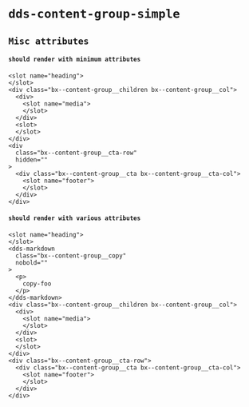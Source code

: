# `dds-content-group-simple`

## `Misc attributes`

####   `should render with minimum attributes`

```
<slot name="heading">
</slot>
<div class="bx--content-group__children bx--content-group__col">
  <div>
    <slot name="media">
    </slot>
  </div>
  <slot>
  </slot>
</div>
<div
  class="bx--content-group__cta-row"
  hidden=""
>
  <div class="bx--content-group__cta bx--content-group__cta-col">
    <slot name="footer">
    </slot>
  </div>
</div>

```

####   `should render with various attributes`

```
<slot name="heading">
</slot>
<dds-markdown
  class="bx--content-group__copy"
  nobold=""
>
  <p>
    copy-foo
  </p>
</dds-markdown>
<div class="bx--content-group__children bx--content-group__col">
  <div>
    <slot name="media">
    </slot>
  </div>
  <slot>
  </slot>
</div>
<div class="bx--content-group__cta-row">
  <div class="bx--content-group__cta bx--content-group__cta-col">
    <slot name="footer">
    </slot>
  </div>
</div>

```

